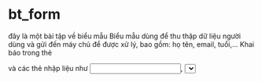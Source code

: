 # bt_form
đây là một bài tập về biểu mẫu
Biểu mẫu dùng để thu thập dữ liệu người dùng và gửi đến máy chủ để được xử lý, bao gồm: họ tên, email, tuổi,... 
Khai báo trong thẻ <form> và các thẻ nhập liệu như <input>, <select>, <checkbox>,...Bên cạnh đó, dạng nút gửi type=submit
https://github.com/PNB2/bt_form/edit/main/README.md
